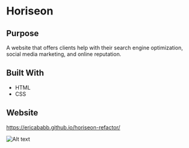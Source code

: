 # Horiseon

## Purpose

A website that offers clients help with their search engine optimization, social media marketing, and online reputation.

## Built With

- HTML
- CSS

## Website

https://ericababb.github.io/horiseon-refactor/

![Alt text](./assets/images/portfolio.png)

